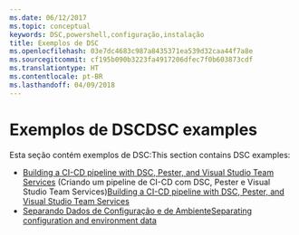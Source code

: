 ```yaml
---
ms.date: 06/12/2017
ms.topic: conceptual
keywords: DSC,powershell,configuração,instalação
title: Exemplos de DSC
ms.openlocfilehash: 03e7dc4683c987a8435371ea539d32caa44f7a8e
ms.sourcegitcommit: cf195b090b3223fa4917206dfec7f0b603873cdf
ms.translationtype: HT
ms.contentlocale: pt-BR
ms.lasthandoff: 04/09/2018
---
```

# <a name="dsc-examples"></a><span data-ttu-id="18257-103">Exemplos de DSC</span><span class="sxs-lookup"><span data-stu-id="18257-103">DSC examples</span></span>

<span data-ttu-id="18257-104">Esta seção contém exemplos de DSC:</span><span class="sxs-lookup"><span data-stu-id="18257-104">This section contains DSC examples:</span></span>

- <span data-ttu-id="18257-105">[Building a CI-CD pipeline with DSC, Pester, and Visual Studio Team Services](dscCiCd.md) (Criando um pipeline de CI-CD com DSC, Pester e Visual Studio Team Services)</span><span class="sxs-lookup"><span data-stu-id="18257-105">[Building a CI-CD pipeline with DSC, Pester, and Visual Studio Team Services](dscCiCd.md)</span></span>
- [<span data-ttu-id="18257-106">Separando Dados de Configuração e de Ambiente</span><span class="sxs-lookup"><span data-stu-id="18257-106">Separating configuration and environment data</span></span>](separatingEnvData.md)